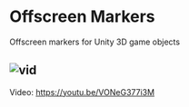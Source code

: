 # Offscreen Markers
Offscreen markers for Unity 3D game objects

![vid](https://i.imgur.com/OIswHRq.gif)
----
Video: https://youtu.be/VONeG377i3M
